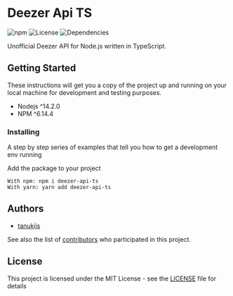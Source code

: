 # Deezer Api TS

![npm](https://img.shields.io/npm/v/deezer-api-ts?style=flat-square) 
![License](https://img.shields.io/github/license/tanukijs/deezer-api-ts?style=flat-square)
![Dependencies](https://img.shields.io/librariesio/github/tanukijs/deezer-api-ts?style=flat-square)

Unofficial Deezer API for Node.js written in TypeScript.

## Getting Started

These instructions will get you a copy of the project up and running on your local machine for development and testing purposes.

-   Nodejs ^14.2.0
-   NPM ^6.14.4

### Installing

A step by step series of examples that tell you how to get a development env running

Add the package to your project

```
With npm: npm i deezer-api-ts
With yarn: yarn add deezer-api-ts
```

## Authors

- [tanukijs](https://github.com/tanukijs)

See also the list of [contributors](https://github.com/Muurilo/deezer-api-ts/contributors) who participated in this project.

## License

This project is licensed under the MIT License - see the [LICENSE](LICENSE) file for details